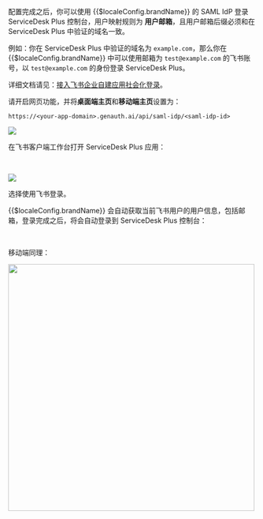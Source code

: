 <IntegrationDetailCard title="概述">

配置完成之后，你可以使用 {{$localeConfig.brandName}} 的 SAML IdP 登录 ServiceDesk Plus 控制台，用户映射规则为 **用户邮箱**，且用户邮箱后缀必须和在 ServiceDesk Plus 中验证的域名一致。

例如：你在 ServiceDesk Plus 中验证的域名为 `example.com`，那么你在 {{$localeConfig.brandName}} 中可以使用邮箱为 `test@example.com` 的飞书账号，以 `test@example.com` 的身份登录 ServiceDesk Plus。

</IntegrationDetailCard>

<IntegrationDetailCard title="配置飞书内部应用社会化登录">

详细文档请见：[接入飞书企业自建应用社会化登录](/connections/lark-internal/)。

请开启网页功能，并将**桌面端主页**和**移动端主页**设置为：

```
https://<your-app-domain>.genauth.ai/api/saml-idp/<saml-idp-id>
```

![](~@imagesZhCn/integration/servicedesk/4-1.png)

</IntegrationDetailCard>

<IntegrationDetailCard title="在飞书客户端内登录 ServiceDesk Plus 应用">

在飞书客户端工作台打开 ServiceDesk Plus 应用：

<br />

![](~@imagesZhCn/integration/servicedesk/4-2.png)

选择使用飞书登录。

{{$localeConfig.brandName}} 会自动获取当前飞书用户的用户信息，包括邮箱，登录完成之后，将会自动登录到 ServiceDesk Plus 控制台：

<br />

移动端同理：

<img src="~@imagesZhCn/integration/servicedesk/4-5.jpeg" height="500px">

</IntegrationDetailCard>
